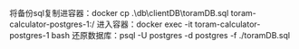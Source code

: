 
将备份sql复制进容器：docker cp .\db\clientDB\toramDB.sql toram-calculator-postgres-1:/
进入容器：docker exec -it toram-calculator-postgres-1 bash
还原数据库：psql -U postgres -d postgres -f ./toramDB.sql